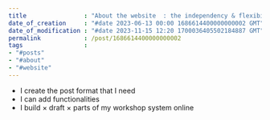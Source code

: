 ```yaml
---
title                : "About the website  : the independency & flexibility goals"
date_of_creation     : "#date 2023-06-13 00:00 1686614400000000002 GMT"
date_of_modification : "#date 2023-11-15 12:20 1700036405502184887 GMT"
permalink            : /post/1686614400000000002
tags                 : 
- "#posts"
- "#about" 
- "#website"
---
```


- I create the post format that I need
- I can add functionalities
- I build × draft × parts of my workshop system online 
  
